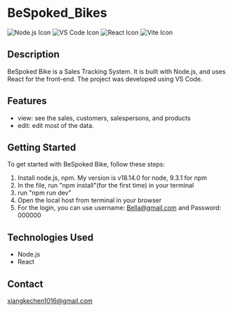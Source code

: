 # BeSpoked_Bikes

![Node.js Icon](https://img.icons8.com/color/48/000000/nodejs.png "Node.js") ![VS Code Icon](https://img.icons8.com/color/48/000000/visual-studio-code-2019.png "VS Code") ![React Icon](https://img.icons8.com/color/48/000000/react-native.png "React") ![Vite Icon]([https://www.google.com/search?q=vite+image&sxsrf=AJOqlzUSlMSkvP7fu3JYcb2zqHZPvIhlSw:1677508222992&source=lnms&tbm=isch&sa=X&ved=2ahUKEwjb1fSN9bX9AhWtmGoFHWgXArwQ_AUoAXoECAEQAw&biw=1343&bih=891&dpr=1.5#imgrc=cMP7gSLoSW3hxM](https://github.com/BenChenVT/BeSpoked_Bikes/blob/master/public/vite.svg))

## Description

BeSpoked Bike is a Sales Tracking System. It is built with Node.js, and uses React for the front-end. The project was developed using VS Code.

## Features

- view: see the sales, customers, salespersons, and products
- edit: edit most of the data.

## Getting Started

To get started with BeSpoked Bike, follow these steps:

1. Install node.js, npm. My version is v18.14.0 for node, 9.3.1 for npm
2. In the file, run "npm install"(for the first time) in your terminal
3. run "npm run dev" 
4. Open the local host from terminal in your browser
5. For the login, you can use username: Bella@gmail.com   and   Password: 000000

## Technologies Used

- Node.js
- React


## Contact

xiangkechen1016@gmail.com
